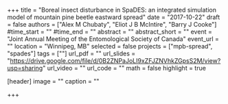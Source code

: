 +++
title = "Boreal insect disturbance in SpaDES: an integrated simulation model of mountain pine beetle eastward spread"
date = "2017-10-22"
draft = false
authors = ["Alex M Chubaty", "Eliot J B McIntire", "Barry J Cooke"]
#time_start = ""
#time_end = ""
abstract = ""
abstract_short = ""
event = "Joint Annual Meeting of the Entomological Society of Canada"
event_url = ""
location = "Winnipeg, MB"
selected = false
projects = ["mpb-spread", "spades"]
tags = [""]
url_pdf = ""
url_slides = "https://drive.google.com/file/d/0B2ZNPaJoLI9xZFJZNVhkZGpsS2M/view?usp=sharing"
url_video = ""
url_code = ""
math = false
highlight = true

[header]
image = ""
caption = ""

+++
